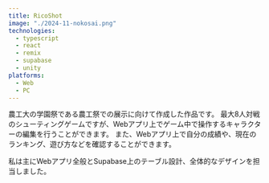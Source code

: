 ```yaml
---
title: RicoShot
image: "./2024-11-nokosai.png"
technologies:
  - typescript
  - react
  - remix
  - supabase
  - unity
platforms:
  - Web
  - PC
---
```


農工大の学園祭である農工祭での展示に向けて作成した作品です。
最大8人対戦のシューティングゲームですが、Webアプリ上でゲーム中で操作するキャラクターの編集を行うことができます。
また、Webアプリ上で自分の成績や、現在のランキング、遊び方などを確認することができます。

私は主にWebアプリ全般とSupabase上のテーブル設計、全体的なデザインを担当しました。
